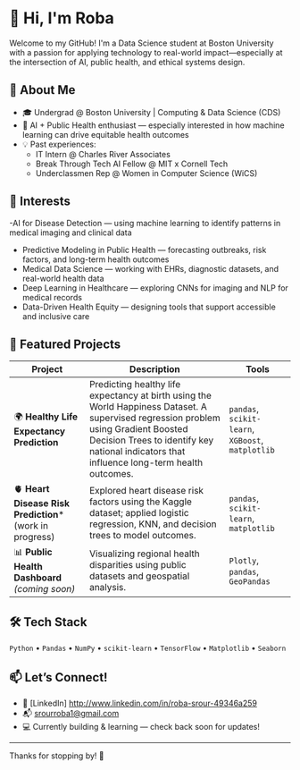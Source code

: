 # 👋 Hi, I'm Roba

Welcome to my GitHub! I'm a Data Science student at Boston University with a passion for applying technology to real-world impact—especially at the intersection of AI, public health, and ethical systems design.

## 🌱 About Me

- 🎓 Undergrad @ Boston University | Computing & Data Science (CDS)
- 🤖 AI + Public Health enthusiast — especially interested in how machine learning can drive equitable health outcomes
- 💡 Past experiences: 
  - IT Intern @ Charles River Associates
  - Break Through Tech AI Fellow @ MIT x Cornell Tech
  - Underclassmen Rep @ Women in Computer Science (WiCS)

## 🧠 Interests

-AI for Disease Detection — using machine learning to identify patterns in medical imaging and clinical data
- Predictive Modeling in Public Health — forecasting outbreaks, risk factors, and long-term health outcomes
- Medical Data Science — working with EHRs, diagnostic datasets, and real-world health data
- Deep Learning in Healthcare — exploring CNNs for imaging and NLP for medical records
- Data-Driven Health Equity — designing tools that support accessible and inclusive care


## 📂 Featured Projects

| Project | Description | Tools |
|--------|-------------|-------|
| 🌍 **Healthy Life Expectancy Prediction** | Predicting healthy life expectancy at birth using the World Happiness Dataset. A supervised regression problem using Gradient Boosted Decision Trees to identify key national indicators that influence long-term health outcomes. | `pandas`, `scikit-learn`, `XGBoost`, `matplotlib` |
| 🫀 **Heart Disease Risk Prediction***(work in progress) | Explored heart disease risk factors using the Kaggle dataset; applied logistic regression, KNN, and decision trees to model outcomes. | `pandas`, `scikit-learn`, `matplotlib` |
| 📊 **Public Health Dashboard** *(coming soon)* | Visualizing regional health disparities using public datasets and geospatial analysis. | `Plotly`, `pandas`, `GeoPandas` |


## 🛠️ Tech Stack

`Python` • `Pandas` • `NumPy` • `scikit-learn` • `TensorFlow` • `Matplotlib` • `Seaborn`

## 📫 Let’s Connect!

- 🔗 [LinkedIn] http://www.linkedin.com/in/roba-srour-49346a259  
- 📬 srourroba1@gmail.com
- 💻 Currently building & learning — check back soon for updates!

---

Thanks for stopping by! 🌱
